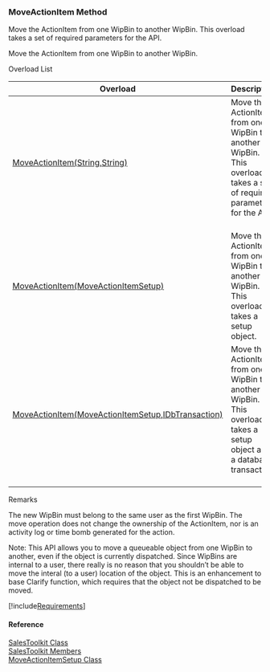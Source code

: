﻿### MoveActionItem Method

Move the ActionItem from one WipBin to another WipBin. This overload takes a set of required parameters for the API.

Move the ActionItem from one WipBin to another WipBin.

Overload List

| Overload | Description |
| --- | --- |
| [MoveActionItem(String,String)](FChoice.Toolkits.Clarify~FChoice.Toolkits.Clarify.Sales.SalesToolkit~MoveActionItem(String,String).md) | Move the ActionItem from one WipBin to another WipBin. This overload takes a set of required parameters for the API.   |
| [MoveActionItem(MoveActionItemSetup)](FChoice.Toolkits.Clarify~FChoice.Toolkits.Clarify.Sales.SalesToolkit~MoveActionItem(MoveActionItemSetup).md) | Move the ActionItem from one WipBin to another WipBin. This overload takes a setup object.   |
| [MoveActionItem(MoveActionItemSetup,IDbTransaction)](FChoice.Toolkits.Clarify~FChoice.Toolkits.Clarify.Sales.SalesToolkit~MoveActionItem(MoveActionItemSetup,IDbTransaction).md) | Move the ActionItem from one WipBin to another WipBin. This overload takes a setup object and a database transaction.   |

Remarks

The new WipBin must belong to the same user as the first WipBin. The move operation does not change the ownership of the ActionItem, nor is an activity log or time bomb generated for the action.

Note: This API allows you to move a queueable object from one WipBin to another, even if the object is currently dispatched. Since WipBins are internal to a user, there really is no reason that you shouldn’t be able to move the interal (to a user) location of the object. This is an enhancement to base Clarify function, which requires that the object not be dispatched to be moved.

[!include[Requirements](../partials/requirements.md)]



#### Reference

[SalesToolkit Class](FChoice.Toolkits.Clarify~FChoice.Toolkits.Clarify.Sales.SalesToolkit.md)  
[SalesToolkit Members](FChoice.Toolkits.Clarify~FChoice.Toolkits.Clarify.Sales.SalesToolkit_members.md)  
[MoveActionItemSetup Class](FChoice.Toolkits.Clarify~FChoice.Toolkits.Clarify.Sales.MoveActionItemSetup.md)